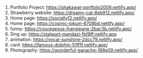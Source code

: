 1. Portfolio Project: https://shakawat-portfolio2009.netlify.app/
2.  Strawberry website: https://dreamy-cat-8eb912.netlify.app/
3.  Home page: https://socially12.netlify.app/
4.  Home page: https://cosmic-lokum-6708bd.netlify.app/
5.  funny: https://courageous-frangipane-2bac3b.netlify.app/
6.  Sing up: https://stalwart-mandazi-fbf8ff.netlify.app
7.  animation: https://vocal-sunshine-2dcc79.netlify.app/
8.  card: https://famous-dolphin-51ff1f.netlify.app/
9.   Photography: https://wonderful-ganache-168e09.netlify.app/